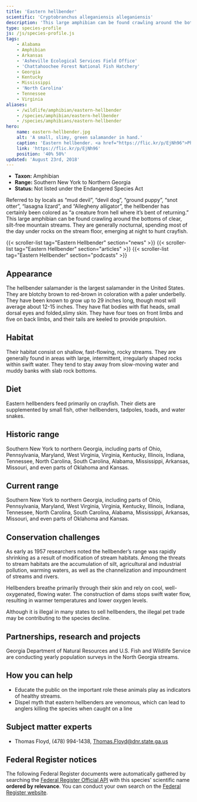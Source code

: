 ```yaml
---
title: 'Eastern hellbender'
scientific: 'Cryptobranchus alleganiensis alleganiensis'
description: 'This large amphibian can be found crawling around the bottoms of clear, silt-free mountain streams. They are generally nocturnal, spending most of the day under rocks on the stream floor, emerging at night to hunt crayfish.'
type: species-profile
js: /js/species-profile.js
tags:
    - Alabama
    - Amphibian
    - Arkansas
    - 'Asheville Ecological Services Field Office'
    - 'Chattahoochee Forest National Fish Hatchery'
    - Georgia
    - Kentucky
    - Mississippi
    - 'North Carolina'
    - Tennessee
    - Virginia
aliases:
    - /wildlife/amphibian/eastern-hellbender
    - /species/amphibian/eastern-hellbender
    - /species/amphibians/eastern-hellbender
hero:
    name: eastern-hellbender.jpg
    alt: 'A small, slimy, green salamander in hand.'
    caption: 'Eastern hellbender. <a href="https://flic.kr/p/EjNh96">Photo</a> by Will Parson, Chesapeake Bay Program, <a href="https://creativecommons.org/licenses/by-nc/2.0/">CC BY-NC 2.0</a>.'
    link: 'https://flic.kr/p/EjNh96'
    position: '40% 50%'
updated: 'August 23rd, 2018'
---
```


- **Taxon:** Amphibian
- **Range:** Southern New York to Northern Georgia
- **Status:** Not listed under the Endangered Species Act

Referred to by locals  as “mud devil”, “devil dog”, “ground puppy”, “snot otter”, “lasagna lizard”, and “Allegheny alligator”, the hellbender has certainly been colored as “a creature from hell where it’s bent of returning.”   This large amphibian can be found crawling around the bottoms of clear, silt-free mountain streams.  They are generally nocturnal, spending most of the day under rocks on the stream floor, emerging at night to hunt crayfish.  

{{< scroller-list tag="Eastern Hellbender" section="news" >}}
{{< scroller-list tag="Eastern Hellbender" section="articles" >}}
{{< scroller-list tag="Eastern Hellbender" section="podcasts" >}}

## Appearance

The hellbender salamander is the largest salamander in the United States.  They are blotchy brown to red-brown in coloration with a paler underbelly.  They have been known to grow up to 29 inches long, though most will average about 12-15 inches.  They have flat bodies with flat heads, small dorsal eyes and folded,slimy skin. They have  four toes on front limbs and five on back limbs, and their tails are keeled to provide propulsion.  

## Habitat

Their habitat consist on shallow, fast-flowing, rocky streams.  They are generally found in areas with large, intermittent, irregularly shaped rocks within swift water.  They tend to stay away from slow-moving water and muddy banks with slab rock bottoms.

## Diet

Eastern hellbenders feed primarily on crayfish.  Their diets are supplemented by small fish, other hellbenders, tadpoles, toads, and water snakes.

## Historic range

Southern New York to northern Georgia, including parts of Ohio, Pennsylvania, Maryland, West Virginia, Virginia, Kentucky, Illinois, Indiana, Tennessee, North Carolina, South Carolina, Alabama, Mississippi, Arkansas, Missouri, and even parts of Oklahoma and Kansas.

## Current range

Southern New York to northern Georgia, including parts of Ohio, Pennsylvania, Maryland, West Virginia, Virginia, Kentucky, Illinois, Indiana, Tennessee, North Carolina, South Carolina, Alabama, Mississippi, Arkansas, Missouri, and even parts of Oklahoma and Kansas.

## Conservation challenges

As early as 1957 researchers noted the hellbender’s range was rapidly shrinking as a result of modification of stream habitats. Among the threats to stream habitats are the accumulation of silt, agricultural and industrial pollution, warming waters, as well as the channelization and impoundment of streams and rivers.

Hellbenders breathe primarily through their skin and rely on cool, well-oxygenated, flowing water. The construction of dams stops swift water flow, resulting in warmer temperatures and lower oxygen levels.

Although it is illegal in many states to sell hellbenders, the illegal pet trade may be contributing to the species decline.

## Partnerships, research and projects

Georgia Department of Natural Resources and U.S. Fish and Wildlife Service are conducting yearly population surveys in the North Georgia streams.  

## How you can help

- Educate the public on the important role these animals play as indicators of healthy streams.
- Dispel myth that eastern hellbenders are venomous, which can lead to anglers killing the species when caught on a line

## Subject matter experts

- Thomas Floyd, (478) 994-1438, [Thomas.Floyd@dnr.state.ga.us](mailto:Thomas.Floyd@dnr.state.ga.us)

## Federal Register notices

The following Federal Register documents were automatically gathered by searching the [Federal Register Official API](https://www.federalregister.gov/blog/learn/developers) with this species' scientific name **ordered by relevance**. You can conduct your own search on the [Federal Register website](https://www.federalregister.gov/articles/search).
